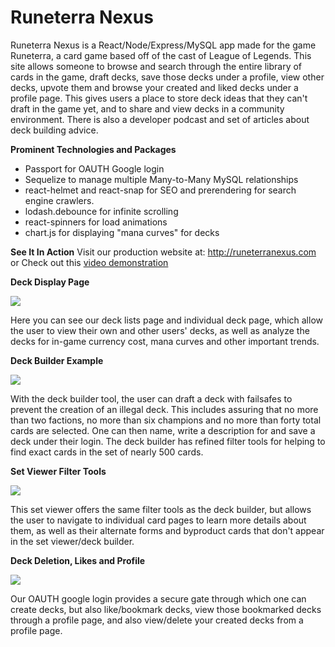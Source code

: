 # Runeterra Nexus
Runeterra Nexus is a React/Node/Express/MySQL app made for the game Runeterra, a card game based off of the cast of League of Legends. This site allows someone to browse and search through the entire library of cards in the game, draft decks, save those decks under a profile, view other decks, upvote them and browse your created and liked decks under a profile page. This gives users a place to store deck ideas that they can't draft in the game yet, and to share and view decks in a community environment. There is also a developer podcast and set of articles about deck building advice. 

**Prominent Technologies and Packages**
 * Passport for OAUTH Google login
 * Sequelize to manage multiple Many-to-Many MySQL relationships
 * react-helmet and react-snap for SEO and prerendering for search engine crawlers. 
 * lodash.debounce for infinite scrolling
 * react-spinners for load animations
 * chart.js for displaying "mana curves" for decks

**See It In Action**
Visit our production website at: http://runeterranexus.com
or 
Check out this [video demonstration](https://www.youtube.com/watch?v=DVJZuoRDpSo)


**Deck Display Page**

<img src=example-1.gif></img>

Here you can see our deck lists page and individual deck page, which allow the user to view their own and other users' decks, as well as analyze the decks for in-game currency cost, mana curves and other important trends. 


**Deck Builder Example**

<img src=example-2.gif></img>

With the deck builder tool, the user can draft a deck with failsafes to prevent the creation of an illegal deck. This includes assuring that no more than two factions, no more than six champions and no more than forty total cards are selected. One can then name, write a description for and save a deck under their login. The deck builder has refined filter tools for helping to find exact cards in the set of nearly 500 cards. 


**Set Viewer Filter Tools**

<img src=example-3.gif></img>

This set viewer offers the same filter tools as the deck builder, but allows the user to navigate to individual card pages to learn more details about them, as well as their alternate forms and byproduct cards that don't appear in the set viewer/deck builder. 


**Deck Deletion, Likes and Profile**

<img src=example-4.gif></img>

Our OAUTH google login provides a secure gate through which one can create decks, but also like/bookmark decks, view those bookmarked decks through a profile page, and also view/delete your created decks from a profile page. 



